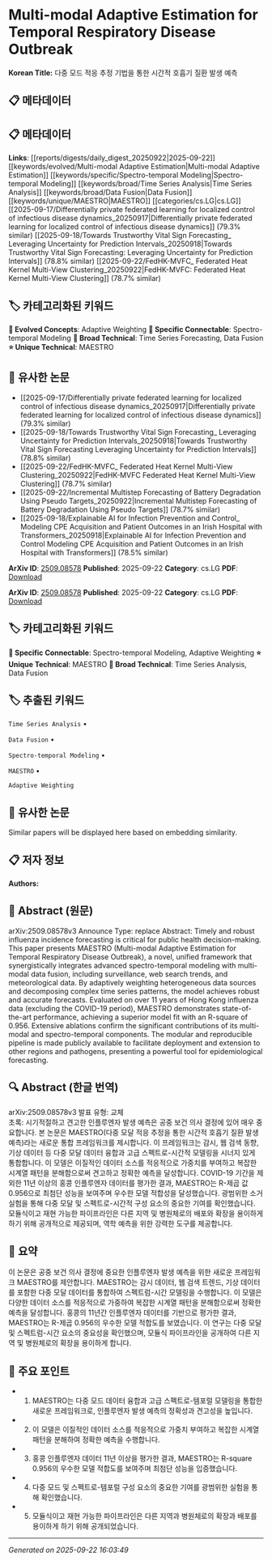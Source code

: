 # Multi-modal Adaptive Estimation for Temporal Respiratory Disease Outbreak

**Korean Title:** 다중 모드 적응 추정 기법을 통한 시간적 호흡기 질환 발생 예측

## 📋 메타데이터

## 📋 메타데이터

**Links**: [[reports/digests/daily_digest_20250922|2025-09-22]] [[keywords/evolved/Multi-modal Adaptive Estimation|Multi-modal Adaptive Estimation]] [[keywords/specific/Spectro-temporal Modeling|Spectro-temporal Modeling]] [[keywords/broad/Time Series Analysis|Time Series Analysis]] [[keywords/broad/Data Fusion|Data Fusion]] [[keywords/unique/MAESTRO|MAESTRO]] [[categories/cs.LG|cs.LG]] [[2025-09-17/Differentially private federated learning for localized control of infectious disease dynamics_20250917|Differentially private federated learning for localized control of infectious disease dynamics]] (79.3% similar) [[2025-09-18/Towards Trustworthy Vital Sign Forecasting_ Leveraging Uncertainty for Prediction Intervals_20250918|Towards Trustworthy Vital Sign Forecasting: Leveraging Uncertainty for Prediction Intervals]] (78.8% similar) [[2025-09-22/FedHK-MVFC_ Federated Heat Kernel Multi-View Clustering_20250922|FedHK-MVFC: Federated Heat Kernel Multi-View Clustering]] (78.7% similar)

## 🏷️ 카테고리화된 키워드
**🚀 Evolved Concepts**: Adaptive Weighting
**🔗 Specific Connectable**: Spectro-temporal Modeling
**🔬 Broad Technical**: Time Series Forecasting, Data Fusion
**⭐ Unique Technical**: MAESTRO
## 🔗 유사한 논문
- [[2025-09-17/Differentially private federated learning for localized control of infectious disease dynamics_20250917|Differentially private federated learning for localized control of infectious disease dynamics]] (79.3% similar)
- [[2025-09-18/Towards Trustworthy Vital Sign Forecasting_ Leveraging Uncertainty for Prediction Intervals_20250918|Towards Trustworthy Vital Sign Forecasting Leveraging Uncertainty for Prediction Intervals]] (78.8% similar)
- [[2025-09-22/FedHK-MVFC_ Federated Heat Kernel Multi-View Clustering_20250922|FedHK-MVFC Federated Heat Kernel Multi-View Clustering]] (78.7% similar)
- [[2025-09-22/Incremental Multistep Forecasting of Battery Degradation Using Pseudo Targets_20250922|Incremental Multistep Forecasting of Battery Degradation Using Pseudo Targets]] (78.7% similar)
- [[2025-09-18/Explainable AI for Infection Prevention and Control_ Modeling CPE Acquisition and Patient Outcomes in an Irish Hospital with Transformers_20250918|Explainable AI for Infection Prevention and Control Modeling CPE Acquisition and Patient Outcomes in an Irish Hospital with Transformers]] (78.5% similar)


**ArXiv ID**: [2509.08578](https://arxiv.org/abs/2509.08578)
**Published**: 2025-09-22
**Category**: cs.LG
**PDF**: [Download](https://arxiv.org/pdf/2509.08578.pdf)


**ArXiv ID**: [2509.08578](https://arxiv.org/abs/2509.08578)
**Published**: 2025-09-22
**Category**: cs.LG
**PDF**: [Download](https://arxiv.org/pdf/2509.08578.pdf)

## 🏷️ 카테고리화된 키워드
**🔗 Specific Connectable**: Spectro-temporal Modeling, Adaptive Weighting
**⭐ Unique Technical**: MAESTRO
**🔬 Broad Technical**: Time Series Analysis, Data Fusion

## 🏷️ 추출된 키워드



`Time Series Analysis` • 

`Data Fusion` • 

`Spectro-temporal Modeling` • 

`MAESTRO` • 

`Adaptive Weighting`



## 🔗 유사한 논문

Similar papers will be displayed here based on embedding similarity.

## 📋 저자 정보

**Authors:** 

## 📄 Abstract (원문)

arXiv:2509.08578v3 Announce Type: replace 
Abstract: Timely and robust influenza incidence forecasting is critical for public health decision-making. This paper presents MAESTRO (Multi-modal Adaptive Estimation for Temporal Respiratory Disease Outbreak), a novel, unified framework that synergistically integrates advanced spectro-temporal modeling with multi-modal data fusion, including surveillance, web search trends, and meteorological data. By adaptively weighting heterogeneous data sources and decomposing complex time series patterns, the model achieves robust and accurate forecasts. Evaluated on over 11 years of Hong Kong influenza data (excluding the COVID-19 period), MAESTRO demonstrates state-of-the-art performance, achieving a superior model fit with an R-square of 0.956. Extensive ablations confirm the significant contributions of its multi-modal and spectro-temporal components. The modular and reproducible pipeline is made publicly available to facilitate deployment and extension to other regions and pathogens, presenting a powerful tool for epidemiological forecasting.

## 🔍 Abstract (한글 번역)

arXiv:2509.08578v3 발표 유형: 교체  
초록: 시기적절하고 견고한 인플루엔자 발생 예측은 공중 보건 의사 결정에 있어 매우 중요합니다. 본 논문은 MAESTRO(다중 모달 적응 추정을 통한 시간적 호흡기 질환 발생 예측)라는 새로운 통합 프레임워크를 제시합니다. 이 프레임워크는 감시, 웹 검색 동향, 기상 데이터 등 다중 모달 데이터 융합과 고급 스펙트로-시간적 모델링을 시너지 있게 통합합니다. 이 모델은 이질적인 데이터 소스를 적응적으로 가중치를 부여하고 복잡한 시계열 패턴을 분해함으로써 견고하고 정확한 예측을 달성합니다. COVID-19 기간을 제외한 11년 이상의 홍콩 인플루엔자 데이터를 평가한 결과, MAESTRO는 R-제곱 값 0.956으로 최첨단 성능을 보여주며 우수한 모델 적합성을 달성했습니다. 광범위한 소거 실험을 통해 다중 모달 및 스펙트로-시간적 구성 요소의 중요한 기여를 확인했습니다. 모듈식이고 재현 가능한 파이프라인은 다른 지역 및 병원체로의 배포와 확장을 용이하게 하기 위해 공개적으로 제공되며, 역학 예측을 위한 강력한 도구를 제공합니다.

## 📝 요약

이 논문은 공중 보건 의사 결정에 중요한 인플루엔자 발생 예측을 위한 새로운 프레임워크 MAESTRO를 제안합니다. MAESTRO는 감시 데이터, 웹 검색 트렌드, 기상 데이터를 포함한 다중 모달 데이터를 통합하여 스펙트럼-시간 모델링을 수행합니다. 이 모델은 다양한 데이터 소스를 적응적으로 가중하여 복잡한 시계열 패턴을 분해함으로써 정확한 예측을 달성합니다. 홍콩의 11년간 인플루엔자 데이터를 기반으로 평가한 결과, MAESTRO는 R-제곱 0.956의 우수한 모델 적합도를 보였습니다. 이 연구는 다중 모달 및 스펙트럼-시간 요소의 중요성을 확인했으며, 모듈식 파이프라인을 공개하여 다른 지역 및 병원체로의 확장을 용이하게 합니다.

## 🎯 주요 포인트


- 1. MAESTRO는 다중 모드 데이터 융합과 고급 스펙트로-템포럴 모델링을 통합한 새로운 프레임워크로, 인플루엔자 발생 예측의 정확성과 견고성을 높입니다.

- 2. 이 모델은 이질적인 데이터 소스를 적응적으로 가중치 부여하고 복잡한 시계열 패턴을 분해하여 정확한 예측을 수행합니다.

- 3. 홍콩 인플루엔자 데이터 11년 이상을 평가한 결과, MAESTRO는 R-square 0.956의 우수한 모델 적합도를 보여주며 최첨단 성능을 입증했습니다.

- 4. 다중 모드 및 스펙트로-템포럴 구성 요소의 중요한 기여를 광범위한 실험을 통해 확인했습니다.

- 5. 모듈식이고 재현 가능한 파이프라인은 다른 지역과 병원체로의 확장과 배포를 용이하게 하기 위해 공개되었습니다.


---

*Generated on 2025-09-22 16:03:49*